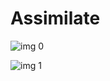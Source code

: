 # Assimilate

![img 0](https://i.imgur.com/Lthn5gE.jpg)

![img 1](https://i.imgur.com/3e4m5pn.png)

